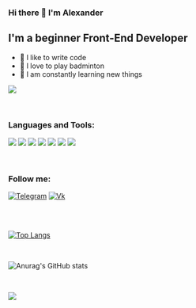 ### Hi there 👋 I'm Alexander


## I'm a beginner Front-End Developer
- 💪 I like to write code
- 🎉 I love to play badminton
- 🥅 I am constantly learning new things

![](https://komarev.com/ghpvc/?username=TakeYourEnergy&color=blueviolet)

<br />

### Languages and Tools:

<img src="https://img.shields.io/badge/HTML5-black?style=for-the-badge&logo=HTML5&logoColor=red"> <img src="https://img.shields.io/badge/CSS3-black?style=for-the-badge&logo=CSS3&logoColor=blue"> <img src="https://img.shields.io/badge/Javascript-black?style=for-the-badge&logo=JavaScript&logoColor=yellow"> <img src="https://img.shields.io/badge/REACT-black?style=for-the-badge&logo=React&logoColor=61DAFB"> <img src="https://img.shields.io/badge/git-black?style=for-the-badge&logo=Git&logoColor=#F05032"> <img src="https://img.shields.io/badge/typescript-black?style=for-the-badge&logo=TypeScript&logoColor=#3178C6"> <img src="https://img.shields.io/badge/webpack-black?style=for-the-badge&logo=Webpack&logoColor=#8DD6F9">




<br />

### Follow me:

[![Telegram](https://img.shields.io/badge/-Telegram-7BB2D7)](https://t.me/Takeyourenergy)
[![Vk](https://img.shields.io/badge/-Vkontakte-5751C8)](https://vk.com/takeyourenergy)

<br />
<br />

[![Top Langs](https://github-readme-stats.vercel.app/api/top-langs/?username=TakeYourEnergy&layout=compact&theme=cobalt)](https://github.com/anuraghazra/github-readme-stats)


<br />

![Anurag's GitHub stats](https://github-readme-stats.vercel.app/api?username=TakeYourEnergy&count_private=true&hide=contribs,prs&theme=cobalt)

<br />

![](https://www.codewars.com/users/TakeYourEnergy/badges/large)


<!-- ### Connect with me: -->

<!-- BLOG-POST-LIST:END -->
